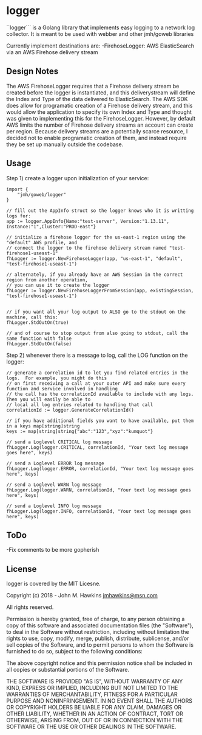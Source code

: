 logger
=========

``logger``` is a Golang library that implements easy logging to a network log collector. It is meant to be used with webber and other jmh/goweb libraries

Currently implement destinations are:
-FirehoseLogger:  AWS ElasticSearch via an AWS Firehose delivery stream



## Design Notes

The AWS FirehoseLogger requires that a Firehose delivery stream be created before the logger is instantiated, and this deliverystream will define the Index and Type of the data delivered to ElasticSearch.  The AWS SDK does allow for programatic creation of a Firehose delivery stream, and this would allow the application to specify its own Index and Type and thought was given to implementing this for the FirehoseLogger.  However, by default AWS limits the number of Firehose delivery streams an account can create per region.  Because delivery streams are a potentially scarce resource, I decided not to enable programatic creation of them, and instead require they be set up manually outside the codebase.


## Usage

Step 1) create a logger upon initialization of your service:

    import {
        "jmh/goweb/logger"
    }

    // fill out the AppInfo struct so the logger knows who it is writting logs for:
	app := logger.AppInfo{Name:"test-server", Version:"1.13.11", Instance:"1",Cluster:"PROD-east"}

    // initialize a firehose logger for the us-east-1 region using the "default" AWS profile, and 
    // connect the logger to the firehose delivery stream named "test-firehose1-useast-1"
	fhLogger := logger.NewFirehoseLogger(app, "us-east-1", "default", "test-firehose1-useast-1")

    // alternately, if you already have an AWS Session in the correct region from another operation,
    // you can use it to create the logger
	fhLogger := logger.NewFirehoseLoggerFromSession(app, existingSession, "test-firehose1-useast-1")


    // if you want all your log output to ALSO go to the stdout on the machine, call this:
    fhLogger.StdOutOn(true)

    // and of course to stop output from also going to stdout, call the same function with false
    fhLogger.StdOutOn(false)


Step 2) whenever there is a message to log, call the LOG function on the logger:

    // generate a correlation id to let you find related entries in the logs.  For example, you might do this
    // on first receiving a call at your outer API and make sure every function and service involved in handling 
    // the call has the correlationId available to include with any logs.  Then you will easily be able to 
    // local all log entries related to handling that call
   	correlationId := logger.GenerateCorrelationId()

    // if you have additional fields you want to have available, put them in a keys map[string]string
    keys := map[string]string{"abc":"123","xyz":"kumquot"}

    // send a Loglevel CRITICAL log message
    fhLogger.Log(logger.CRITICAL, correlationId, "Your text log message goes here", keys)

    // send a Loglevel ERROR log message
    fhLogger.Log(logger.ERROR, correlationId, "Your text log message goes here", keys)

    // send a Loglevel WARN log message
    fhLogger.Log(logger.WARN, correlationId, "Your text log message goes here", keys)

    // send a Loglevel INFO log message
    fhLogger.Log(logger.INFO, correlationId, "Your text log message goes here", keys)


## ToDo

-Fix comments to be more gopherish

## License

logger is covered by the MIT Licesne.  

Copyright (c) 2018 - John M. Hawkins <jmhawkins@msn.com>

All rights reserved.

Permission is hereby granted, free of charge, to any person obtaining a copy of this software and 
associated documentation files (the "Software"), to deal in the Software without restriction, 
including without limitation the rights to use, copy, modify, merge, publish, distribute, sublicense, 
and/or sell copies of the Software, and to permit persons to whom the Software is furnished to do so, 
subject to the following conditions:

The above copyright notice and this permission notice shall be included in all copies or substantial 
portions of the Software.

THE SOFTWARE IS PROVIDED "AS IS", WITHOUT WARRANTY OF ANY KIND, EXPRESS OR IMPLIED, INCLUDING BUT
NOT LIMITED TO THE WARRANTIES OF MERCHANTABILITY, FITNESS FOR A PARTICULAR PURPOSE AND NONINFRINGEMENT.
IN NO EVENT SHALL THE AUTHORS OR COPYRIGHT HOLDERS BE LIABLE FOR ANY CLAIM, DAMAGES OR OTHER LIABILITY,
WHETHER IN AN ACTION OF CONTRACT, TORT OR OTHERWISE, ARISING FROM, OUT OF OR IN CONNECTION WITH THE
SOFTWARE OR THE USE OR OTHER DEALINGS IN THE SOFTWARE.


